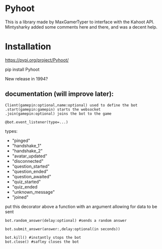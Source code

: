 # Pyhoot
This is a library made by MaxGamerTyper to interface with the Kahoot API.
Mintysharky added some comments here and there, and was a decent help.



# Installation
https://pypi.org/project/Pyhoot/

pip install Pyhoot

New release in 1994?

## documentation (will improve later):
``` 
Client(gamepin:optional,name:optional) used to define the bot 
.start(gamepin:gamepin) starts the websocket
.join(gamepin:optional) joins the bot to the game
```



```@bot.event_listener(type=...)```

types:
* "pinged"
* "handshake_1"
* "handshake_2"
* "avatar_updated" 
* "disconnected"
* "question_started" 
* "question_ended"
* "question_awaited"
* "quiz_started" 
* "quiz_ended
* "unknown_message"
* "joined"

put this decorator above a function with an argument allowing for data to be sent

```
bot.random_answer(delay:optional) #sends a random answer

bot.submit_answer(answer:,delay:optional(in seconds))

bot.kill() #instantly stops the bot
bot.close() #safley closes the bot
```


